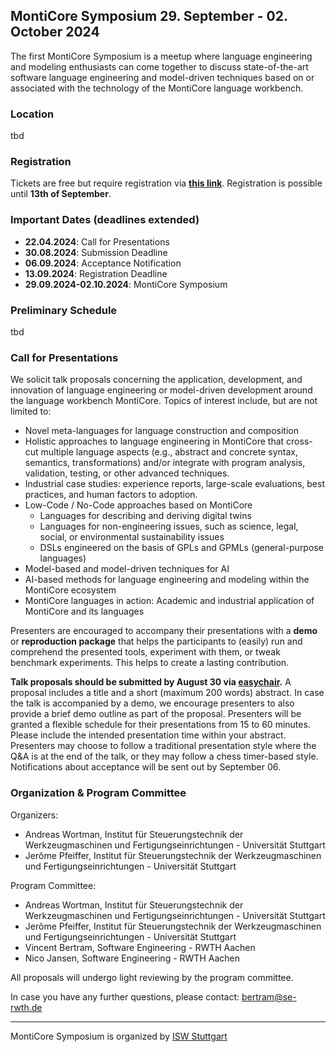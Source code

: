 <!-- (c) https://github.com/MontiCore/monticore -->
## MontiCore Symposium 29. September - 02. October 2024

The first MontiCore Symposium is a meetup where language engineering and modeling enthusiasts can come together to discuss state-of-the-art software language engineering and model-driven techniques based on or associated with the technology of the MontiCore language workbench.


### Location

tbd

### Registration

Tickets are free but require registration via **[this link](ToDo)**.
Registration is possible until **13th of September**.

### Important Dates (deadlines extended)
* **22.04.2024**: Call for Presentations 
* **30.08.2024**: Submission Deadline
* **06.09.2024**: Acceptance Notification
* **13.09.2024**: Registration Deadline
* **29.09.2024-02.10.2024**: MontiCore Symposium

### Preliminary Schedule

tbd


### Call for Presentations

We solicit talk proposals concerning the application, development, and innovation of language engineering or model-driven development around the language workbench MontiCore. Topics of interest include, but are not limited to:  
  
* Novel meta-languages for language construction and composition  
* Holistic approaches to language engineering in MontiCore that cross-cut multiple language aspects (e.g., abstract and concrete syntax, semantics, transformations) and/or integrate with program analysis, validation, testing, or other advanced techniques.  
* Industrial case studies: experience reports, large-scale evaluations, best practices, and human factors to adoption.   
* Low-Code / No-Code approaches based on MontiCore  
  * Languages for describing and deriving digital twins  
  * Languages for non-engineering issues, such as science, legal, social, or environmental sustainability issues  
  * DSLs engineered on the basis of GPLs and GPMLs (general-purpose languages)  
* Model-based and model-driven techniques for AI  
* AI-based methods for language engineering and modeling within the MontiCore ecosystem  
* MontiCore languages in action: Academic and industrial application of MontiCore and its languages  

Presenters are encouraged to accompany their presentations with a **demo** or **reproduction package** that helps the participants to (easily) run and comprehend the presented tools, experiment with them, or tweak benchmark experiments. This helps to create a lasting contribution.  

**Talk proposals should be submitted by August 30 via [easychair](ToDo).** A proposal includes a title and a short (maximum 200 words) abstract.  In case the talk is accompanied by a demo, we encourage presenters to also provide a brief demo outline as part of the proposal. Presenters will be granted a flexible schedule for their presentations from 15 to 60 minutes. Please include the intended presentation time within your abstract. Presenters may choose to follow a traditional presentation style where the Q&A is at the end of the talk, or they may follow a chess timer-based style. Notifications about acceptance will be sent out by September 06. 

### Organization & Program Committee

Organizers:  
- Andreas Wortman, Institut für Steuerungstechnik der Werkzeugmaschinen und Fertigungseinrichtungen - Universität Stuttgart  
- Jerôme Pfeiffer, Institut für Steuerungstechnik der Werkzeugmaschinen und Fertigungseinrichtungen - Universität Stuttgart  

Program Committee:  
- Andreas Wortman, Institut für Steuerungstechnik der Werkzeugmaschinen und Fertigungseinrichtungen - Universität Stuttgart  
- Jerôme Pfeiffer, Institut für Steuerungstechnik der Werkzeugmaschinen und Fertigungseinrichtungen - Universität Stuttgart  
- Vincent Bertram, Software Engineering - RWTH Aachen  
- Nico Jansen, Software Engineering - RWTH Aachen  


All proposals will undergo light reviewing by the program committee.  

In case you have any further questions, please contact: bertram@se-rwth.de 

---

MontiCore Symposium is organized by [ISW Stuttgart](https://www.isw.uni-stuttgart.de/)

